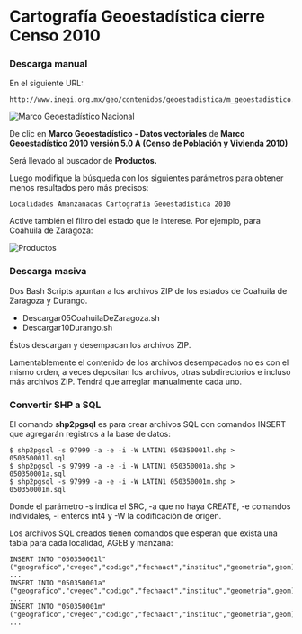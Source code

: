 
# Cartografía Geoestadística cierre Censo 2010

### Descarga manual

En el siguiente URL:

    http://www.inegi.org.mx/geo/contenidos/geoestadistica/m_geoestadistico.aspx

![Marco Geoestadístico Nacional](imagenes/marco-geoestadistico-nacional.jpg)

De clic en **Marco Geoestadístico - Datos vectoriales** de **Marco Geoestadístico 2010 versión 5.0 A (Censo de Población y Vivienda 2010)**

Será llevado al buscador de **Productos.**

Luego modifique la búsqueda con los siguientes parámetros para obtener menos resultados pero más precisos:

    Localidades Amanzanadas Cartografía Geoestadística 2010

Active también el filtro del estado que le interese. Por ejemplo, para Coahuila de Zaragoza:

![Productos](imagenes/productos.jpg)


### Descarga masiva

Dos Bash Scripts apuntan a los archivos ZIP de los estados de Coahuila de Zaragoza y Durango.

* Descargar05CoahuilaDeZaragoza.sh
* Descargar10Durango.sh

Éstos descargan y desempacan los archivos ZIP.

Lamentablemente el contenido de los archivos desempacados no es con el mismo orden, a veces depositan los archivos, otras subdirectorios e incluso más archivos ZIP. Tendrá que arreglar manualmente cada uno.


### Convertir SHP a SQL

El comando **shp2pgsql** es para crear archivos SQL con comandos INSERT que agregarán registros a la base de datos:

    $ shp2pgsql -s 97999 -a -e -i -W LATIN1 050350001l.shp > 050350001l.sql
    $ shp2pgsql -s 97999 -a -e -i -W LATIN1 050350001a.shp > 050350001a.sql
    $ shp2pgsql -s 97999 -a -e -i -W LATIN1 050350001m.shp > 050350001m.sql

Donde el parámetro -s indica el SRC, -a que no haya CREATE, -e comandos individales, -i enteros int4 y -W la codificación de origen.

Los archivos SQL creados tienen comandos que esperan que exista una tabla para cada localidad, AGEB y manzana:

    INSERT INTO "050350001l" ("geografico","cvegeo","codigo","fechaact","instituc","geometria",geom) ...
    INSERT INTO "050350001a" ("geografico","cvegeo","codigo","fechaact","instituc","geometria",geom) ...
    INSERT INTO "050350001m" ("geografico","cvegeo","codigo","fechaact","instituc","geometria",geom) ...
